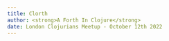 ```yaml
---
title: Clorth
author: <strong>A Forth In Clojure</strong>
date: London Clojurians Meetup - October 12th 2022
---
```


